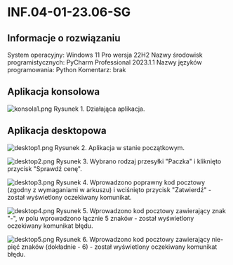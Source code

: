# INF.04-01-23.06-SG

## Informacje o rozwiązaniu

System operacyjny: Windows 11 Pro wersja 22H2
Nazwy środowisk programistycznych: PyCharm Professional 2023.1.1
Nazwy języków programowania: Python
Komentarz: brak

## Aplikacja konsolowa

![konsola1.png](dokumentacja/konsola1.png)
Rysunek 1. Działająca aplikacja.

## Aplikacja desktopowa

![desktop1.png](dokumentacja/desktop1.png)
Rysunek 2. Aplikacja w stanie początkowym.

![desktop2.png](dokumentacja/desktop2.png)
Rysunek 3. Wybrano rodzaj przesyłki "Paczka" i kliknięto przycisk "Sprawdź cenę".

![desktop3.png](dokumentacja/desktop3.png)
Rysunek 4. Wprowadzono poprawny kod pocztowy (zgodny z wymaganiami w arkuszu) i wciśnięto przycisk "Zatwierdź" - został wyświetlony oczekiwany komunikat.

![desktop4.png](dokumentacja/desktop4.png)
Rysunek 5. Wprowadzono kod pocztowy zawierający znak "-", w polu wprowadzono łącznie 5 znaków - został wyświetlony oczekiwany komunikat błędu.

![desktop5.png](dokumentacja/desktop5.png)
Rysunek 6. Wprowadzono kod pocztowy zawierający nie-pięć znaków (dokładnie - 6) - został wyświetlony oczekiwany komunikat błędu.

